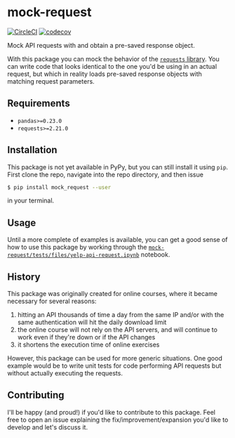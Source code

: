 # mock-request
[![CircleCI](https://circleci.com/gh/adrian-soto/mock-request.svg?style=svg)](https://circleci.com/gh/adrian-soto/mock-request)
[![codecov](https://codecov.io/gh/adrian-soto/mock-request/branch/master/graph/badge.svg)](https://codecov.io/gh/adrian-soto/mock-request)

Mock API requests with and obtain a pre-saved response object.

With this package you can mock the behavior of the [`requests` library](https://requests.readthedocs.io/en/master/). You can write code that looks identical to the one you'd be using in an actual request, but which in reality loads pre-saved response objects with matching request parameters.


## Requirements
- `pandas>=0.23.0`
- `requests>=2.21.0`


## Installation
This package is not yet available in PyPy, but you can still install it using `pip`. First clone the repo, navigate into the repo directory, and then issue
```sh
$ pip install mock_request --user
```
in your terminal.


## Usage
Until a more complete of examples is available, you can get a good sense of how to use this package by working through the [`mock-request/tests/files/yelp-api-request.ipynb`](https://github.com/adrian-soto/mock-request/blob/master/tests/files/yelp-api-request.ipynb) notebook.


## History
This package was originally created for online courses, where it became necessary for several reasons:
1. hitting an API thousands of time a day from the same IP and/or with the same authentication will hit the daily download limit
1. the online course will not rely on the API servers, and will continue to work even if they're down or if the API changes
1. it shortens the execution time of online exercises

However, this package can be used for more generic situations. One good example would be to write unit tests for code performing API requests but without actually executing the requests.

## Contributing
I'll be happy (and proud!) if you'd like to contribute to this package. Feel free to open an issue explaining the fix/improvement/expansion you'd like to develop and let's discuss it.
